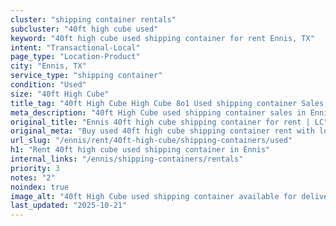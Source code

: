 ```yaml
---
cluster: "shipping container rentals"
subcluster: "40ft high cube used"
keyword: "40ft high cube used shipping container for rent Ennis, TX"
intent: "Transactional-Local"
page_type: "Location-Product"
city: "Ennis, TX"
service_type: "shipping container"
condition: "Used"
size: "40ft High Cube"
title_tag: "40ft High Cube High Cube 8o1 Used shipping container Sales in Ennis | LC Container"
meta_description: "40ft High Cube used shipping container sales in Ennis. High cube containers with extra height. Fast delivery, competitive pricing. Serving shipping containers area. Quote ID: Y85. Call (214) 524-4168 for your free quote today."
original_title: "Ennis 40ft high cube shipping container for rent | LC"
original_meta: "Buy used 40ft high cube shipping container rent with local delivery in Ennis, TX. LC Container — local Since 2003. Request a fast quote today."
url_slug: "/ennis/rent/40ft-high-cube/shipping-containers/used"
h1: "Rent 40ft high cube used shipping container in Ennis"
internal_links: "/ennis/shipping-containers/rentals"
priority: 3
notes: "2"
noindex: true
image_alt: "40ft High Cube used shipping container available for delivery in Ennis"
last_updated: "2025-10-21"
---
```


<!-- TODO: Add unique city/inventory copy, images, and internal links here. -->
